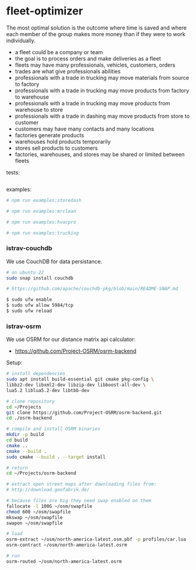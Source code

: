fleet-optimizer
========
The most optimal solution is the outcome where time is saved and where each member of the group makes more money than if they were to work individually. 

- a fleet could be a company or team
- the goal is to process orders and make deliveries as a fleet
- fleets may have many professionals, vehicles, customers, orders
- trades are what give professionals abilities
- professionals with a trade in trucking may move materials from source to factory
- professionals with a trade in trucking may move products from factory to warehouse
- professionals with a trade in trucking may move products from warehouse to store
- professionals with a trade in dashing may move products from store to customer
- customers may have many contacts and many locations
- factories generate products
- warehouses hold products temporarily
- stores sell products to customers
- factories, warehouses, and stores may be shared or limited between fleets

tests:
```bash
```

examples:
```bash
# npm run examples:storedash
```

```bash
# npm run examples:mrclean
```

```bash
# npm run examples:hvacpro
```

```bash
# npm run examples:trucking
```

### istrav-couchdb
We use CouchDB for data persistance. 
```bash
# on ubuntu 22
sudo snap install couchdb

# https://github.com/apache/couchdb-pkg/blob/main/README-SNAP.md

$ sudo ufw enable
$ sudo ufw allow 5984/tcp
$ sudo ufw reload

```

### istrav-osrm
We use OSRM for our distance matrix api calculator:
- https://github.com/Project-OSRM/osrm-backend

Setup:
```bash
# install dependencies
sudo apt install build-essential git cmake pkg-config \
libbz2-dev libxml2-dev libzip-dev libboost-all-dev \
lua5.2 liblua5.2-dev libtbb-dev

# clone repository
cd ~/Projects
git clone https://github.com/Project-OSRM/osrm-backend.git
cd ./osrm-backend

# compile and install OSRM binaries
mkdir -p build
cd build
cmake ..
cmake --build .
sudo cmake --build . --target install

# return
cd ~/Projects/osrm-backend

# extract open street maps after downloading files from:
# http://download.geofabrik.de/

# because files are big they need swap enabled on them
fallocate -l 100G ~/osm/swapfile
chmod 600 ~/osm/swapfile
mkswap ~/osm/swapfile
swapon ~/osm/swapfile

# load
osrm-extract ~/osm/north-america-latest.osm.pbf -p profiles/car.lua
osrm-contract ~/osm/north-america-latest.osrm

# run
osrm-routed ~/osm/north-america-latest.osrm
```